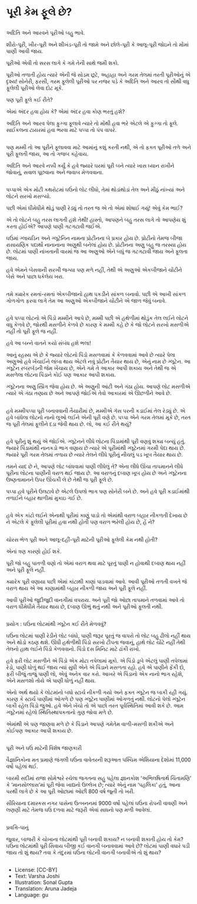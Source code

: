 # પૂરી કેમ ફૂલે છે?

##
અદિતિ અને આરવને પૂરીઓ બહુ ભાવે.

શીરો-પૂરી, ખીર-પૂરી અને શીખંડ-પૂરી તો જામે અને છોલે-પૂરી કે આલૂ-પૂરી જોઇને તો મોંમાં પાણી આવી જાય.

પૂરીઓ એવી તો સરસ લાગે કે ગમે તેની સાથે જમી શકો.

પૂરીઓ તળાતી હોય ત્યારે એની જે સોડમ છૂટે, અહાહા અને ગરમ તેલમાં તરતી પૂરીઓનું એ દૃશ્ય! સોનેરી, ફરસી, ગરમ ફૂલેલી પૂરીઓ પર નજર પડે કે અદિતિ અને આરવ તો સૌથી વધુ ફૂલેલી પૂરીઓ લેવા દોટ મૂકે.

પણ પૂરી ફૂલે કઈ રીતે?

એમાં અંદર હવા હોય કે? એમાં અંદર હવા કોણ ભરતું હશે?

અદિતિ અને આરવ પેલા ફુગ્ગા ફૂલાવે ત્યારે તો મોંથી હવા ભરે એટલે એ ફુગ્ગા તો ફૂલે. સાઈકલના ટાયરમાં હવા ભરવા માટે પપ્પા તો પંપ વાપરે.

##
પણ મમ્મી તો આ પૂરીને ફૂલાવવા માટે આમાંનું કશું કરતી નથી, એ તો ફક્ત પૂરીઓ તળે અને પૂરી ફૂલતી જાય, આ તો ગજબ કહેવાય.

અદિતિ અને આરવે નક્કી કર્યું કે હવે જ્યારે ઘરમાં પૂરી બને ત્યારે ખાસ ધ્યાન રાખીને જોવાનું, સવાલ પૂછવાના અને જવાબ મેળવવાના.

##
પપ્પાએ એક મોટી કથરોટમાં ઘઉંનો લોટ લીધો, તેમાં થોડાંથોડાં તેલ અને મીઠું નાંખ્યાં અને લોટને સરખો મસળ્યો.

પછી એમાં ધીમેધીમે થોડું પાણી રેડ્યું તો તરત જ એ તો એમાં શોષાઈ ગયું! એવું કેમ ભાઈ?

એ તો લોટને બહુ તરસ લાગતી હશે તેથી! હાસ્તો, આપણને બહુ તરસ લાગે તો આપણેય શું કરતા હોઈએ? આપણે પાણી ગટગટાવી જઈએ.

ઘઉંમાં ગ્લાયડિન અને ગ્લૂટેનિન નામના પ્રોટીનના બે પ્રકાર હોય છે. પ્રોટીનો તેમજ બીજા રાસાયણિક પદાર્થો નાનાનાના અણુથી બનેલાં હોય છે. પ્રોટીનના અણુ બહુ જ તરસ્યા હોય છે. લોટમાં પાણી નાંખતાની વારમાં જ આ અણુઓ એને બધું જ ગટગટાવી જાય અને ફૂલતા જાય.

હવે એમને બેસવાની સરખી જગ્યા પણ મળે નહીં, તેથી એ અણુઓ એકબીજાને ચોંટીને બેસે અને પાછા ધકેલેય ખરા.

##
તમે ક્યારેક રમતાં-રમતાં એકબીજાનો હાથ પકડીને સાંકળ બનાવો. પછી એ આખી સાંકળ ગોળગોળ ફરવા લાગે તેમ આ અણુઓ એકબીજાને ચોંટીને એ જાળ જેવું બનાવે.

##
હવે પપ્પા લોટનો એ પિંડો મમ્મીને આપે છે, મમ્મી પછી એ હથેળીમાં  થોડુંક તેલ લઈને લોટને વધુ કેળવે છે, જોરથી મસળીને કેળવે છે કારણ કે મમ્મી કહે છે કે જો લોટને સરખો મસળીએ નહીં તો પૂરી ફૂલે જ નહીં.

હવે આ બન્ને વાતને કયો સંબંધ હશે ભલા!

આનું રહસ્ય એ છે કે જ્યારે લોટનો પિંડો મસળવામાં કે કેળવવામાં આવે છે ત્યારે પેલા અણુઓ હવે ખેંચાઈને લાંબા થાય એટલે નવું પ્રોટીન તૈયાર થાય છે, એનું નામ છે ગ્લૂટેન. આ ગ્લૂટેન રબરબૅંડની જેમ ખેંચાય છે, એને ગમે તે આકાર આપી શકાય અને તેથી જ એ મસળેલા લોટના પિંડાને કોઈ પણ આકાર આપી શકાય.

ગ્લૂટેનના અણુ સ્પ્રિંગ જેવા હોય છે. એ અણુની આંટી અને ગંઠા હોય. આપણે લોટ મસળીએ ત્યારે એ ગંઠા તણાય છે અને આપણે જોઈએ તેવો આકારમાં એ ઊછળીને આવે છે.

##
હવે મમ્મીપપ્પા પૂરી બનાવવાની તૈયારીમાં છે, મમ્મીએ ગૅસ પરની કડાઈમાં તેલ રેડ્યું છે. એ હવે બાંધેલા લોટનો નાનો લૂઓ લઈને એની પૂરી વણે છે. પપ્પા એને ગરમ તેલમાં મૂકે છે, તરત જ પૂરી તેલમાં ફૂલીને દડા જેવી થાય છે. લો, આ કઈ રીતે થયું?

##
હવે પૂરીનું શું થયું એ જોઈએ. ગ્લૂટેનને લીધે લોટના પિંડામાંથી પૂરી વણવું શક્ય બન્યું હતું. જ્યારે પિંડામાંથી નાનકડો ભાગ વણાય છે ત્યારે એ પૂરીમાંથી ગ્લૂટેનમાં ગરમી પેદા થાય છે. જ્યારે પૂરી ગરમ તેલમાં તળાય છે ત્યારે તેલને લીધે પૂરીનું નીચલું પડ ખૂબ તૈયાર થાય છે.

તમને યાદ છે ને, આપણે લોટ બાંધવામાં પાણી લીધેલું તે? એના લીધે ઊંચા તાપમાનને લીધે પૂરીના લોટના પાણીની વરાળ થઈ જાય છે. આ વરાળનું દબાણ ખૂબ હોય છે અને ગ્લૂટેનના ઉષ્ણતામાનને ઉપર ઊંચકી લે છે તેથી જ પૂરી ફૂલે છે.

પપ્પા હવે પૂરીને ઉલટાવે છે એટલે ઉપલો ભાગ પણ સોનેરી બને છે. અને હવે પૂરી કડાઈમાંથી તળાઈને બહાર થાળીમાં મુકાઇ ગઈ છે.

##
હવે એક કાંટો લઈને એનાથી પૂરીમાં કાણું પાડો તો એમાંથી વરાળ બહાર નીકળતી દેખાય છે ને એટલે કે ફૂલેલી પૂરીમાં હવા નથી હોતી પણ વરાળ ભરેલી હોય છે, હેં ને?

##
ચોરસ ભેળ પૂરી અને આલૂ-દહીં-પૂરી માટેની પૂરીઓ ફૂલેલી કેમ નથી હોતી?

એનાં ત્રણ કારણો હોઈ શકે.

પૂરી જો બહુ પાતળી વણો તો એમાં વરાળ થવા માટે પૂરતું પાણી ન હોવાથી દબાણ થાય નહીં અને પૂરી ફૂલે નહીં.

ક્યારેક પૂરી વણાયા પછી એમાં કાંટાથી કાણાં પાડવામાં આવે. આવી પૂરીઓ તળતી વખતે જે વરાળ થાય એ આ કાણામાંથી બહાર નીકળી જાય અને પૂરી ફૂલે નહીં.

આવી પૂરીઓ જુદીજુદી વાનગીમાં વપરાય. અને પૂરી જો ઓછા તાપમાને તળવામાં આવે તો વરાળ ધીમેધીમે તૈયાર થાય છે, દબાણ ઊભું થતું નથી અને પૂરીઓ ફૂલતી નથી.

##
પ્રયોગ : ઘઉંના લોટમાંથી ગ્લૂટેન કઈ રીતે મેળવવું?

ઘઉંના લોટમાં પાણી રેડીને લોટ બાંધો, પાણી જરૂર પૂરતું જ વાપરો તો લોટ બહુ ઢીલો નહીં થાય અને થોડો કઠણ થશે. ઊંધી હથેળીથી પિંડો સરખો ટીપતા જવાનું, હાથે લોટ ચોંટે નહીં તેથી તેલનો હાથ લઈને પિંડો કેળવવાનો. પિંડો દસ મિનિટ માટે ઢાંકી રાખો.

હવે ફરી લોટ મસળીને એ પિંડો એક મોટા તપેલામાં મૂકો. એ પિંડો ડૂબે એટલું પાણી તપેલામાં રેડો, પાણી ધોળું થઈ જાય ત્યાં સુધી એને એ પિંડાને મસળતા રહો. હવે એ પાણીને ફેંકી દો, ફરી બીજું તાજું પાણી લો, એવું અનેક વાર કરો. આખરે એ પિંડાનો એક નાનો ભાગ રહેશે, એને મસળશો તોયે એ પાણી ધોળું નહીં થાય.

એનો અર્થ થયો કે લોટમાંનો બધો સ્ટાર્ચ નીકળી ગયો અને ફક્ત ગ્લૂટેન જ બાકી રહી ગયું. કારણ કે સ્ટાર્ચ પાણીમાં ઓગળે છે પણ ગ્લૂટેન પાણીમાં ઓગળતું નથી. લોટનો પેલો ગ્લૂટેન બાકી રહેલ પિંડો જુઓ. હવે એને ખેંચો તો એ પાછો તરત પૂર્વસ્થિતિમાં આવી શકે છે. આમ ગ્લૂટેનમાં રહેલો સ્થિતિસ્થાપકતાનો ગુણ જોવા મળે છે.

એમાંથી એ પણ જાણવા મળે છે કે પિંડાને આપણે ગમેતેમ વાળી-મસળી શકીએ અને કોઈપણ આકાર આપી શકાય છે.

##
પૂરી અને ઘઉં માટેની વિશેષ જાણકારી

વૈજ્ઞાનિકોના મત પ્રમાણે જંગલી ઘઉંના વાવેતરની શરૂઆત પશ્ચિમ એશિયાના દેશોમાં 11,000 વર્ષો પહેલાં થઈ.

બારમી સદીમાં રાજા સોમેશ્વરે રચેલા જગતના સહુ પહેલા જ્ઞાનકોશ ‘અભિલષિતાર્થ ચિંતામણિ’ કે ‘માનસોલ્લાસ’માં પૂરી જેવા ખાદ્યનો ઉલ્લેખ છે; ત્યારે એનું નામ ‘પહલિકા’ હતું, આના પરથી લાગે છે કે આ પૂરી ઓછામાં ઓછી 800 વર્ષ જૂની તો ખરી.

સીરિયાના દમાસ્કસ નગર પાસેના ઉત્ખનનમાં 9000 વર્ષો પહેલાં ઘઉંના રોપની વાવણી અને લણણી માટે તેમજ ઘઉં દળવા માટે જરૂરી એવાં સાધનો પણ મળી આવેલાં.

##
પ્રવત્તિ-પાનું

જુવાર, બાજરી કે ચોખાના લોટમાંથી પૂરી બનાવી શકાય? ન બનાવી શકાતી હોય તો કેમ?
ઘઉંના લોટમાંથી પૂરી સિવાય બીજી કઈ વાનગી બનાવવામાં આવે છે?
લોટમાં પાણી વધારે પડી જાય તો શું થાય?
તવા કે તંદુરમાં ઘઉંના લોટની વાનગી બનાવીએ તો શું થાય?

##
* License: [CC-BY]
* Text: Varsha Joshi
* Illustration: Sonal Gupta
* Translation: Aruna Jadeja
* Language: gu
